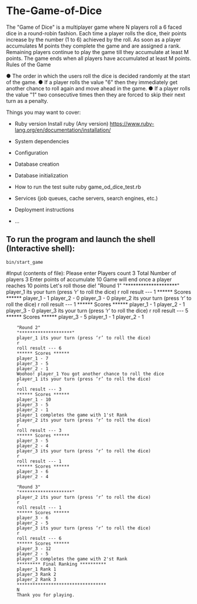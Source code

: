 # The-Game-of-Dice
The "Game of Dice" is a multiplayer game where N players roll a 6 faced dice in a round-robin fashion. Each time a player rolls the dice, their points increase by the number (1 to 6) achieved by the roll.
As soon as a player accumulates M points they complete the game and are assigned a rank. Remaining players continue to play the game till they accumulate at least M points. The game ends when all players have accumulated at least M points.
Rules of the Game

● The order in which the users roll the dice is decided randomly at the start of the game.
● If a player rolls the value "6" then they immediately get another chance to roll again and
move ahead in the game.
● If a player rolls the value "1" two consecutive times then they are forced to skip their next
turn as a penalty.


Things you may want to cover:

* Ruby version
    Install ruby (Any version)
    https://www.ruby-lang.org/en/documentation/installation/

* System dependencies

* Configuration

* Database creation

* Database initialization

* How to run the test suite
    ruby game_od_dice_test.rb
* Services (job queues, cache servers, search engines, etc.)

* Deployment instructions

* ...

## To run the program and launch the shell (Interactive shell): 
	bin/start_game
	
#Input (contents of file):
		Please enter Players count
		3
		Total Number of players 3
		Enter points of accumulate
		10
		Game will end once a player reaches 10 points
		Let's roll those die!
		"Round 1"
		"********************"
		player_1 its your turn (press ‘r’ to roll the dice)
		r
		roll result --- 1
		****** Scores ******
		player_1 - 1
		player_2 - 0
		player_3 - 0
		player_2 its your turn (press ‘r’ to roll the dice)
		r
		roll result --- 1
		****** Scores ******
		player_1 - 1
		player_2 - 1
		player_3 - 0
		player_3 its your turn (press ‘r’ to roll the dice)
		r
		roll result --- 5
		****** Scores ******
		player_3 - 5
		player_1 - 1
		player_2 - 1

		"Round 2"
		"********************"
		player_1 its your turn (press ‘r’ to roll the dice)
		r
		roll result --- 6
		****** Scores ******
		player_1 - 7
		player_3 - 5
		player_2 - 1
		Woohoo! player_1 You got another chance to roll the dice
		player_1 its your turn (press ‘r’ to roll the dice)
		r
		roll result --- 3
		****** Scores ******
		player_1 - 10
		player_3 - 5
		player_2 - 1
		player_1 completes the game with 1'st Rank
		player_2 its your turn (press ‘r’ to roll the dice)
		r
		roll result --- 3
		****** Scores ******
		player_3 - 5
		player_2 - 4
		player_3 its your turn (press ‘r’ to roll the dice)
		r
		roll result --- 1
		****** Scores ******
		player_3 - 6
		player_2 - 4

		"Round 3"
		"********************"
		player_2 its your turn (press ‘r’ to roll the dice)
		r
		roll result --- 1
		****** Scores ******
		player_3 - 6
		player_2 - 5
		player_3 its your turn (press ‘r’ to roll the dice)
		r
		roll result --- 6
		****** Scores ******
		player_3 - 12
		player_2 - 5
		player_3 completes the game with 2'st Rank
		********* Final Ranking **********
		player_1 Rank 1
		player_3 Rank 2
		player_2 Rank 3
		**********************************
		N
		Thank you for playing.
		


		
